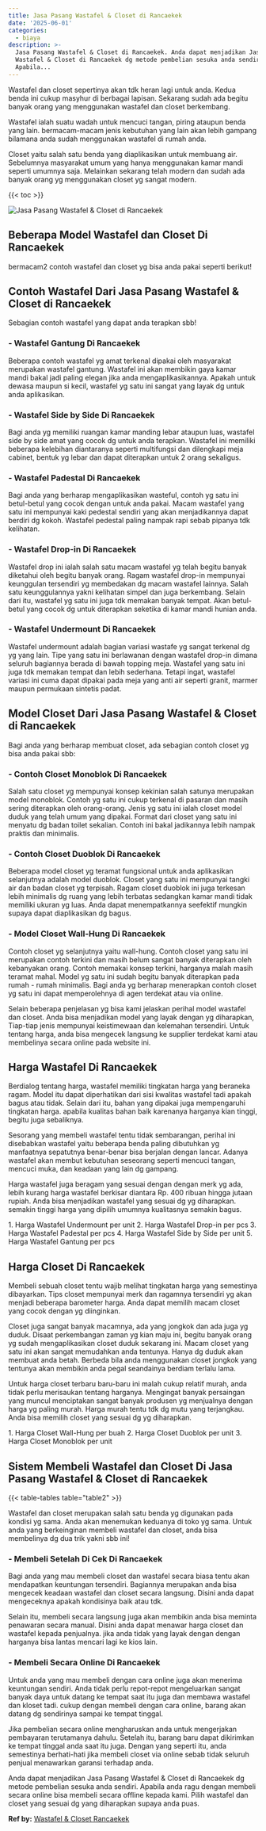 ```yaml
---
title: Jasa Pasang Wastafel & Closet di Rancaekek
date: '2025-06-01'
categories:
  - biaya
description: >-
  Jasa Pasang Wastafel & Closet di Rancaekek. Anda dapat menjadikan Jasa Pasang
  Wastafel & Closet di Rancaekek dg metode pembelian sesuka anda sendiri.
  Apabila...
---
```


Wastafel dan closet sepertinya akan tdk heran lagi untuk anda. Kedua benda ini cukup masyhur di berbagai lapisan. Sekarang sudah ada begitu banyak orang yang menggunakan wastafel dan closet berkembang.

Wastafel ialah suatu wadah untuk mencuci tangan, piring ataupun benda yang lain. bermacam-macam jenis kebutuhan yang lain akan lebih gampang bilamana anda sudah menggunakan wastafel di rumah anda.

Closet yaitu salah satu benda yang diaplikasikan untuk membuang air. Sebelumnya masyarakat umum yang hanya menggunakan kamar mandi seperti umumnya saja. Melainkan sekarang telah modern dan sudah ada banyak orang yg menggunakan closet yg sangat modern.

{{< toc >}}

![Jasa Pasang Wastafel & Closet di Rancaekek](/images/wastafel-closet-murah53.png)

## Beberapa Model Wastafel dan Closet Di Rancaekek

bermacam2 contoh wastafel dan closet yg bisa anda pakai seperti berikut!

## Contoh Wastafel Dari Jasa Pasang Wastafel & Closet di Rancaekek

Sebagian contoh wastafel yang dapat anda terapkan sbb!

### \- Wastafel Gantung Di Rancaekek

Beberapa contoh wastafel yg amat terkenal dipakai oleh masyarakat merupakan wastafel gantung. Wastafel ini akan membikin gaya kamar mandi bakal jadi paling elegan jika anda mengaplikasikannya. Apakah untuk dewasa maupun si kecil, wastafel yg satu ini sangat yang layak dg untuk anda aplikasikan.

### \- Wastafel Side by Side Di Rancaekek

Bagi anda yg memiliki ruangan kamar manding lebar ataupun luas, wastafel side by side amat yang cocok dg untuk anda terapkan. Wastafel ini memiliki beberapa kelebihan diantaranya seperti multifungsi dan dilengkapi meja cabinet, bentuk yg lebar dan dapat diterapkan untuk 2 orang sekaligus.

### \- Wastafel Padestal Di Rancaekek

Bagi anda yang berharap mengaplikasikan wasteful, contoh yg satu ini betul-betul yang cocok dengan untuk anda pakai. Macam wastafel yang satu ini mempunyai kaki pedestal sendiri yang akan menjadikannya dapat berdiri dg kokoh. Wastafel pedestal paling nampak rapi sebab pipanya tdk kelihatan.

### \- Wastafel Drop-in Di Rancaekek

Wastafel drop ini ialah salah satu macam wastafel yg telah begitu banyak diketahui oleh begitu banyak orang. Ragam wastafel drop-in mempunyai keunggulan tersendiri yg membedakan dg macam wastafel lainnya. Salah satu keunggulannya yakni kelihatan simpel dan juga berkembang. Selain dari itu, wastafel yg satu ini juga tdk memakan banyak tempat. Akan betul-betul yang cocok dg untuk diterapkan seketika di kamar mandi hunian anda.

### \- Wastafel Undermount Di Rancaekek

Wastafel undermount adalah bagian variasi wastafe yg sangat terkenal dg yg yang lain. Tipe yang satu ini berlawanan dengan wastafel drop-in dimana seluruh bagiannya berada di bawah topping meja. Wastafel yang satu ini juga tdk memakan tempat dan lebih sederhana. Tetapi ingat, wastafel variasi ini cuma dapat dipakai pada meja yang anti air seperti granit, marmer maupun permukaan sintetis padat.

## Model Closet Dari Jasa Pasang Wastafel & Closet di Rancaekek

Bagi anda yang berharap membuat closet, ada sebagian contoh closet yg bisa anda pakai sbb:

### \- Contoh Closet Monoblok Di Rancaekek

Salah satu closet yg mempunyai konsep kekinian salah satunya merupakan model monoblok. Contoh yg satu ini cukup terkenal di pasaran dan masih sering diterapkan oleh orang-orang. Jenis yg satu ini ialah closet model duduk yang telah umum yang dipakai. Format dari closet yang satu ini menyatu dg badan toilet sekalian. Contoh ini bakal jadikannya lebih nampak praktis dan minimalis.

### \- Contoh Closet Duoblok Di Rancaekek

Beberapa model closet yg teramat fungsional untuk anda aplikasikan selanjutnya adalah model duoblok. Closet yang satu ini mempunyai tangki air dan badan closet yg terpisah. Ragam closet duoblok ini juga terkesan lebih minimalis dg ruang yang lebih terbatas sedangkan kamar mandi tidak memiliki ukuran yg luas. Anda dapat menempatkannya seefektif mungkin supaya dapat diaplikasikan dg bagus.

### \- Model Closet Wall-Hung Di Rancaekek

Contoh closet yg selanjutnya yaitu wall-hung. Contoh closet yang satu ini merupakan contoh terkini dan masih belum sangat banyak diterapkan oleh kebanyakan orang. Contoh memakai konsep terkini, harganya malah masih teramat mahal. Model yg satu ini sudah begitu banyak diterapkan pada rumah - rumah minimalis. Bagi anda yg berharap menerapkan contoh closet yg satu ini dapat memperolehnya di agen terdekat atau via online.

Selain beberapa penjelasan yg bisa kami jelaskan perihal model wastafel dan closet. Anda bisa menjadikan model yang layak dengan yg diharapkan, Tiap-tiap jenis mempunyai keistimewaan dan kelemahan tersendiri. Untuk tentang harga, anda bisa mengecek langsung ke supplier terdekat kami atau membelinya secara online pada website ini.

## Harga Wastafel Di Rancaekek

Berdialog tentang harga, wastafel memiliki tingkatan harga yang beraneka ragam. Model itu dapat diperhatikan dari sisi kwalitas wastafel tadi apakah bagus atau tidak. Selain dari itu, bahan yang dipakai juga mempengaruhi tingkatan harga. apabila kualitas bahan baik karenanya harganya kian tinggi, begitu juga sebaliknya.

Sesorang yang membeli wastafel tentu tidak sembarangan, perihal ini disebabkan wastafel yaitu beberapa benda paling dibutuhkan yg manfaatnya sepatutnya benar-benar bisa berjalan dengan lancar. Adanya wastafel akan membut kebutuhan seseorang seperti mencuci tangan, mencuci muka, dan keadaan yang lain dg gampang.

Harga wastafel juga beragam yang sesuai dengan dengan merk yg ada, lebih kurang harga wastafel berkisar diantara Rp. 400 ribuan hingga jutaan rupiah. Anda bisa menjadikan wastafel yang sesuai dg yg diharapkan. semakin tinggi harga yang dipilih umumnya kualitasnya semakin bagus.

1\. Harga Wastafel Undermount per unit 2. Harga Wastafel Drop-in per pcs 3. Harga Wastafel Padestal per pcs 4. Harga Wastafel Side by Side per unit 5. Harga Wastafel Gantung per pcs

## Harga Closet Di Rancaekek

Membeli sebuah closet tentu wajib melihat tingkatan harga yang semestinya dibayarkan. Tips closet mempunyai merk dan ragamnya tersendiri yg akan menjadi beberapa barometer harga. Anda dapat memilih macam closet yang cocok dengan yg diinginkan.

Closet juga sangat banyak macamnya, ada yang jongkok dan ada juga yg duduk. Disaat perkembangan zaman yg kian maju ini, begitu banyak orang yg sudah mengaplikasikan closet duduk sekarang ini. Macam closet yang satu ini akan sangat memudahkan anda tentunya. Hanya dg duduk akan membuat anda betah. Berbeda bila anda menggunakan closet jongkok yang tentunya akan membikin anda pegal seandainya berdiam terlalu lama.

Untuk harga closet terbaru baru-baru ini malah cukup relatif murah, anda tidak perlu merisaukan tentang harganya. Mengingat banyak persaingan yang muncul menciptakan sangat banyak produsen yg menjualnya dengan harga yg paling murah. Harga murah tentu tdk dg mutu yang terjangkau. Anda bisa memilih closet yang sesuai dg yg diharapkan.

1\. Harga Closet Wall-Hung per buah 2. Harga Closet Duoblok per unit 3. Harga Closet Monoblok per unit

## Sistem Membeli Wastafel dan Closet Di Jasa Pasang Wastafel & Closet di Rancaekek

{{< table-tables table="table2" >}}

Wastafel dan closet merupakan salah satu benda yg digunakan pada kondisi yg sama. Anda akan menemukan keduanya di toko yg sama. Untuk anda yang berkeinginan membeli wastafel dan closet, anda bisa membelinya dg dua trik yakni sbb ini!

### \- Membeli Setelah Di Cek Di Rancaekek

Bagi anda yang mau membeli closet dan wastafel secara biasa tentu akan mendapatkan keuntungan tersendiri. Bagiannya merupakan anda bisa mengecek keadaan wastafel dan closet secara langsung. Disini anda dapat mengeceknya apakah kondisinya baik atau tdk.

Selain itu, membeli secara langsung juga akan membikin anda bisa meminta penawaran secara manual. Disini anda dapat menawar harga closet dan wastafel kepada penjualnya. jika anda tidak yang layak dengan dengan harganya bisa lantas mencari lagi ke kios lain.

### \- Membeli Secara Online Di Rancaekek

Untuk anda yang mau membeli dengan cara online juga akan menerima keuntungan sendiri. Anda tidak perlu repot-repot mengeluarkan sangat banyak daya untuk datang ke tempat saat itu juga dan membawa wastafel dan kloset tadi. cukup dengan membeli dengan cara online, barang akan datang dg sendirinya sampai ke tempat tinggal.

Jika pembelian secara online mengharuskan anda untuk mengerjakan pembayaran terutamanya dahulu. Setelah itu, barang baru dapat dikirimkan ke tempat tinggal anda saat itu juga. Dengan yang seperti itu, anda semestinya berhati-hati jika membeli closet via online sebab tidak seluruh penjual menawarkan garansi terhadap anda.

Anda dapat menjadikan Jasa Pasang Wastafel & Closet di Rancaekek dg metode pembelian sesuka anda sendiri. Apabila anda ragu dengan membeli secara online bisa membeli secara offline kepada kami. Pilih wastafel dan closet yang sesuai dg yang diharapkan supaya anda puas.

**Ref by:** [Wastafel & Closet Rancaekek](https://id.wikipedia.org/wiki/Wastafel)
